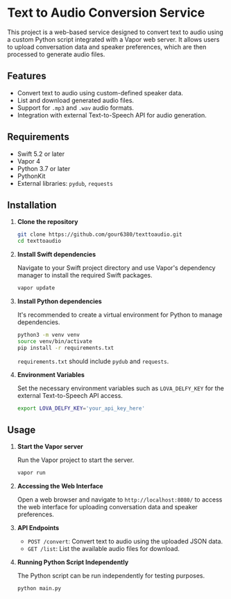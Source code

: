 
# Text to Audio Conversion Service

This project is a web-based service designed to convert text to audio using a custom Python script integrated with a Vapor web server. It allows users to upload conversation data and speaker preferences, which are then processed to generate audio files.

## Features

- Convert text to audio using custom-defined speaker data.
- List and download generated audio files.
- Support for `.mp3` and `.wav` audio formats.
- Integration with external Text-to-Speech API for audio generation.

## Requirements

- Swift 5.2 or later
- Vapor 4
- Python 3.7 or later
- PythonKit
- External libraries: `pydub`, `requests`

## Installation

1. **Clone the repository**

   ```bash
   git clone https://github.com/gour6380/texttoaudio.git
   cd texttoaudio
   ```

2. **Install Swift dependencies**

   Navigate to your Swift project directory and use Vapor's dependency manager to install the required Swift packages.

   ```bash
   vapor update
   ```

3. **Install Python dependencies**

   It's recommended to create a virtual environment for Python to manage dependencies.

   ```bash
   python3 -m venv venv
   source venv/bin/activate
   pip install -r requirements.txt
   ```

   `requirements.txt` should include `pydub` and `requests`.

4. **Environment Variables**

   Set the necessary environment variables such as `LOVA_DELFY_KEY` for the external Text-to-Speech API access.

   ```bash
   export LOVA_DELFY_KEY='your_api_key_here'
   ```

## Usage

1. **Start the Vapor server**

   Run the Vapor project to start the server.

   ```bash
   vapor run
   ```

2. **Accessing the Web Interface**

   Open a web browser and navigate to `http://localhost:8080/` to access the web interface for uploading conversation data and speaker preferences.

3. **API Endpoints**

   - `POST /convert`: Convert text to audio using the uploaded JSON data.
   - `GET /list`: List the available audio files for download.

4. **Running Python Script Independently**

   The Python script can be run independently for testing purposes.

   ```bash
   python main.py
   ```
